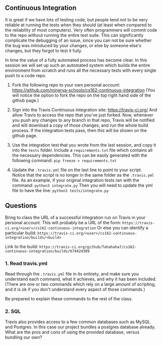 ## Continuous Integration
It is great if we have lots of testing code, but people tend not to be very
reliable at running the tests when they should (at least when compared to the
reliability of most computers).  Very often programmers  will commit code to
the repo without running the entire test suite.  This can significantly
complicate the debugging of an issue, since you can not be sure whether the bug
was introduced by your changes, or else by someone else's changes, but they
forgot to test it fully.

In time the value of a fully automated process has become clear. In this session
we will set up such an automated system which builds the entire environment from
scratch and runs all the necessary tests with every single push to a code repo.

1. Fork the following repo to your own personal account:
https://github.com/minerva-schools/cs162-continuous-integration
(You will notice the option to fork the repo on the top right hand side of the
github page.)

2. Sign into the Travis Continuous Integration site:
https://travis-ci.org/
And allow Travis to access the repo that you've just forked.  Now, whenever
you push any changes to any branch in that repo, Travis will be notified and
will download a copy of those changes, and run the whole build process.  If
the integration tests pass, then this will be shown on the github page.

3. Use the integration test that you wrote from the last session, and copy it
into the `tests` folder.  Include a `requirements.txt` file which contains all
the necessary dependencies. This can be easily generated with the following
command:
`pip freeze > requirements.txt`

4. Update the `.travis.yml` file on the last line to point to your script.  
Notice that the script is no longer in the same folder as the `.travis.yml` file.
As an example, if your original integration tests ran with the command:
`python3 integrate.py`
Then you will need to update the yml file to have the line:
`python3 tests/integrate.py`


## Questions
Bring to class the URL of a successful integration run on Travis in your
personal account.  This will probably be a URL of the form:
`https://travis-ci.org/<user>/cs162-continuous-integration`
Or else you can identify a particular build:
`https://travis-ci.org/<user>/cs162-continuous-integration/builds/<build>`  
  
Link to the build:
`https://travis-ci.org/github/Tahahaha7/cs162-continuous-integration/builds/674424309`  

### 1. Read travis.yml
Read through the `.travis.yml` file in its entirety, and make sure you understand
each command, what it achieves, and why it has been included.  (There are one or
two commands which rely on a large amount of scripting, and it is ok if you
don't understand every aspect of those commands.)

Be prepared to explain these commands to the rest of the class.

### 2. SQL
Travis also provides access to a few common databases such as MySQL and
Postgres. In this case our project bundles a postgres database already.
What are the pros and cons of using the provided database, versus bundling
our own?
